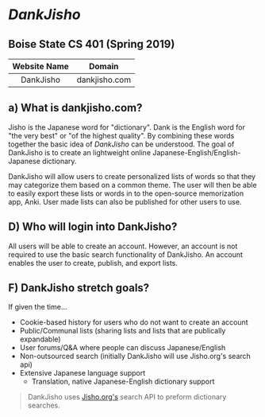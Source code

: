 # *DankJisho*

## Boise State CS 401 (Spring 2019)

| Website Name | Domain |
| :----: | :-----:|
| DankJisho | dankjisho.com |

## a) What is dankjisho.com?

Jisho is the Japanese word for "dictionary". Dank is the English word for "the very best" or "of the highest quality". By combining these words together the basic idea of *DankJisho* can be understood. The goal of DankJisho is to create an lightweight online Japanese-English/English-Japanese dictionary.

DankJisho will allow users to create personalized lists of words so that they may categorize them based on a common theme. The user will then be able to easily export these lists or words in to the open-source memorization app, Anki. User made lists can also be published for other users to use.

## D) Who will login into DankJisho?

All users will be able to create an account. However, an account is not required to use the basic search functionality of DankJisho. An account enables the user to create, publish, and export lists.

## F) DankJisho stretch goals?

If given the time...

* Cookie-based history for users who do not want to create an account
* Public/Communal lists (sharing lists and lists that are publically expandable)
* User forums/Q&A where people can discuss Japanese/English
* Non-outsourced search (initially DankJisho will use Jisho.org's search api)
* Extensive Japanese language support
    - Translation, native Japanese-English dictionary support

> DankJisho uses [Jisho.org's](jisho.org) search API to preform dictionary searches.
